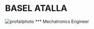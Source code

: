 

# BASEL ATALLA

 ![profailphoto](https://instagram.famm6-1.fna.fbcdn.net/v/t51.2885-19/s150x150/117142622_322566105791993_8921775102440510341_n.jpg?_nc_ht=instagram.famm6-1.fna.fbcdn.net&_nc_ohc=ir6ZZwjYoh4AX-tWKam&tp=1&oh=e305124da8efc98765ea11262036466f&oe=605A5A8F) *** Mechatronics Engineer 


